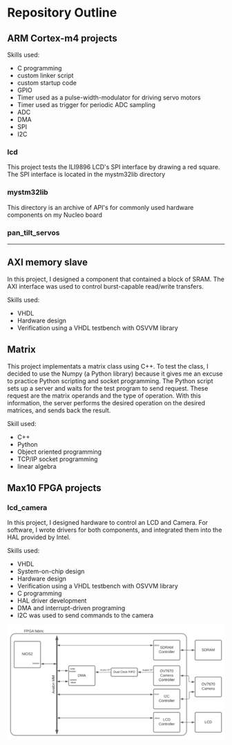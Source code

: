 # Repository Outline

## ARM Cortex-m4 projects

Skills used:
- C programming
- custom linker script
- custom startup code
- GPIO
- Timer used as a pulse-width-modulator for driving servo motors
- Timer used as trigger for periodic ADC sampling
- ADC
- DMA
- SPI
- I2C

### lcd
This project tests the ILI9896 LCD's SPI interface by drawing a red square. The SPI interface is located in
the mystm32lib directory
### mystm32lib
  This directory is an archive of API's for commonly used hardware components on my Nucleo board
### pan_tilt_servos
---

## AXI memory slave
  In this project, I designed a component that contained a block of SRAM. The AXI interface was used
  to control burst-capable read/write transfers.
  
  Skills used:
  - VHDL
  - Hardware design
  - Verification using a VHDL testbench with OSVVM library

## Matrix
  This project implementats a matrix class using C++. To test the class, I decided to use the
  Numpy (a Python library) because it gives me an excuse to practice Python scripting and socket programming.
  The Python script sets up a server and waits for the test program to send request. These request are the matrix operands
  and the type of operation. With this information, the server performs the desired
  operation on the desired matrices, and sends back the result.
  
  Skill used:
  - C++
  - Python
  - Object oriented programming
  - TCP/IP socket programming
  - linear algebra

## Max10 FPGA projects
###  lcd_camera
  In this project, I designed hardware to control an LCD and Camera. For software, I wrote drivers for both
  components, and integrated them into the HAL provided by Intel.
  
  Skills used:
  - VHDL
  - System-on-chip design
  - Hardware design
  - Verification using a VHDL testbench with OSVVM library
  - C programming
  - HAL driver development
  - DMA and interrupt-driven programing
  - I2C was used to send commands to the camera

![](max10_fpga_projects/lcd_and_camera/LCD_camera_diagram.svg)
